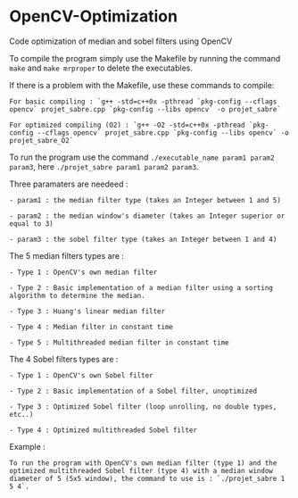 # OpenCV-Optimization
Code optimization of median and sobel filters using OpenCV

To compile the program simply use the Makefile by running the command `make` and `make mrproper` to delete the executables.

If there is a problem with the Makefile, use these commands to compile:

    For basic compiling : `g++ -std=c++0x -pthread `pkg-config --cflags opencv` projet_sabre.cpp `pkg-config --libs opencv` -o projet_sabre`
  
    For optimized compiling (O2) : `g++ -O2 -std=c++0x -pthread `pkg-config --cflags opencv` projet_sabre.cpp `pkg-config --libs opencv` -o projet_sabre_O2`
    
To run the program use the command `./executable_name param1 param2 param3`, here `./projet_sabre param1 param2 param3`.

Three paramaters are needeed : 

    - param1 : the median filter type (takes an Integer between 1 and 5)
    
    - param2 : the median window's diameter (takes an Integer superior or equal to 3)
    
    - param3 : the sobel filter type (takes an Integer between 1 and 4)
    
The 5 median filters types are :
    
    - Type 1 : OpenCV's own median filter
    
    - Type 2 : Basic implementation of a median filter using a sorting algorithm to determine the median.
    
    - Type 3 : Huang's linear median filter
    
    - Type 4 : Median filter in constant time
    
    - Type 5 : Multithreaded median filter in constant time
    
The 4 Sobel filters types are :
    
    - Type 1 : OpenCV's own Sobel filter
    
    - Type 2 : Basic implementation of a Sobel filter, unoptimized
    
    - Type 3 : Optimized Sobel filter (loop unrolling, no double types, etc..)
    
    - Type 4 : Optimized multithreaded Sobel filter


Example :

    To run the program with OpenCV's own median filter (type 1) and the optimized multithreaded Sobel filter (type 4) with a median window diameter of 5 (5x5 window), the command to use is : `./projet_sabre 1 5 4`.

